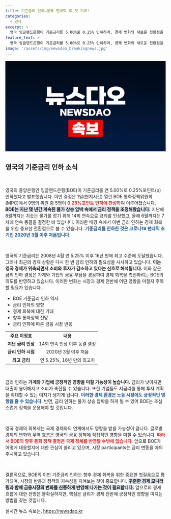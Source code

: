 ```yaml
---
title: 기준금리 인하…영국 팬데믹 후 첫 기록!
categories:
  - 경제
excerpt: >
  영국 잉글랜드은행이 기준금리를 5.00%로 0.25% 인하하며, 경제 변화의 새로운 전환점을 맞았다! 치솟는 물가 속에서 이루어진 이번 결정은 코로나19 이후 최초로, 금융시장에 미칠 영향이 주목된다. 클릭해 더 알아보세요!
feature_text: >
  영국 잉글랜드은행이 기준금리를 5.00%로 0.25% 인하하며, 경제 변화의 새로운 전환점을 맞았다! 치솟는 물가 속에서 이루어진 이번 결정은 코로나19 이후 최초로, 금융시장에 미칠 영향이 주목된다. 클릭해 더 알아보세요!
image: '/assets/img/newsdao_breakingnews.jpg'
---
```


<p><img src="/assets/img/newsdao_breakingnews.jpg" alt="ontimetimes 속보" /></p>

<h2 data-ke-size="size26">영국의 기준금리 인하 소식</h2>

<p data-ke-size="size16">&nbsp;</p>

<p>영국의 중앙은행인 잉글랜드은행(BOE)이 기준금리를 연 5.00%로 0.25%포인트(p) 인하했다고 발표했습니다. 이번 결정은 1일(현지시간) 열린 BOE 통화정책위원회(MPC)에서 9명의 위원 중 5명이 <b><span style="color: #ee2323;">0.25%포인트 인하에 찬성</span></b>하여 이루어졌습니다. <b><span style="background-color: #21538527;">BOE는 지난 몇 년간 계속된 물가 상승 압박 속에서 금리 정책을 조정해왔습니다.</span></b>  지난해 8월까지는 치솟는 물가를 잡기 위해 14회 연속으로 금리를 인상했고, 올해 6월까지는 7차례 연속 동결을 결정한 바 있습니다. 이러한 배경 속에서 이번 금리 인하는 경제 회복을 위한 중요한 전환점으로 볼 수 있습니다. <b><span style="color: #1a5490;">기준금리를 인하한 것은 코로나19 팬데믹 초기인 2020년 3월 이후 처음입니다.</span></b></p>

<p data-ke-size="size16">&nbsp;</p>

<p>영국의 기준금리는 2008년 4월 연 5.25% 이후 16년 만에 최고 수준에 도달했습니다. 그러나 최근의 경제 상황은 다시 한 번 금리 인하의 필요성을 시사하고 있습니다. <b>이는 영국 경제가 위축되면서 소비와 투자가 감소하고 있다는 신호로 해석됩니다.</b> 이와 같은 금리 인하 결정은 가계와 기업의 금융 부담을 경감하여 경제 회복을 촉진하려는 BOE의 의도를 반영하고 있습니다. 이러한 변화는 시장과 경제 전반에 어떤 영향을 미칠지 주목할 필요가 있습니다.</p>

<ul>
    <li>BOE 기준금리 인하 역사</li>
    <li>금리 인하의 영향</li>
    <li>경제 회복에 대한 기대</li>
    <li>향후 통화정책 전망</li>
    <li>금리 인하에 따른 금융 시장 반응</li>
</ul>

<table>
    <tr>
        <td style="text-align: center; height: 17px;"><b>주요 이정표</b></td>
        <td style="text-align: center; height: 17px;"><b>내용</b></td>
    </tr>
    <tr>
        <td style="text-align: center; height: 17px;"><b>지난 금리 인상</b></td>
        <td style="text-align: center; height: 17px;">14회 연속 인상 이후 동결 결정</td>
    </tr>
    <tr>
        <td style="text-align: center; height: 17px;"><b>금리 인하 시점</b></td>
        <td style="text-align: center; height: 17px;">2020년 3월 이후 처음</td>
    </tr>
    <tr>
        <td style="text-align: center; height: 17px;"><b>최고 금리</b></td>
        <td style="text-align: center; height: 17px;">연 5.25%, 16년 만의 최고치</td>
    </tr>
</table>

<p data-ke-size="size16">&nbsp;</p> 

<p>금리 인하는 <b>가계와 기업에 긍정적인 영향을 미칠 가능성이 높습니다.</b> 금리가 낮아지면 대출이 용이해지고 소비가 촉진될 수 있습니다. 또한 기업들도 저금리를 통해 투자 계획을 확대할 수 있는 여지가 생기게 됩니다. <b><span style="color: #1a5490;">이러한 경제 환경은 노동 시장에도 긍정적인 영향을 줄 수 있습니다.</span></b> 반면, 금리 인하는 물가 상승 압박을 하게 될 수 있어 BOE는 조심스럽게 정책을 운용해야 할 것입니다.</p>

<p data-ke-size="size16">&nbsp;</p> 

<p>영국 경제의 회복세는 국제 경제와의 연계에서도 영향을 받을 가능성이 큽니다. 글로벌 경제의 변화와 무역 흐름은 영국의 금융 정책에 직접적인 영향을 미칠 수 있습니다. <b><span style="color: #ee2323;">따라서 BOE의 향후 통화 정책 결정은 국제 정세를 반영할 수밖에 없습니다.</span></b> 앞으로 BOE가 어떻게 대응할지에 대한 관심이 쏠리고 있으며, 시장 participants는 금리 변동을 예의주시하고 있습니다. </p>

<p data-ke-size="size16">&nbsp;</p>

<p>결론적으로, BOE의 이번 기준금리 인하는 향후 경제 회복을 위한 중요한 첫걸음으로 평가되며, 시장의 반응과 정책의 지속성을 지켜보는 것이 중요합니다. <b><span style="background-color: #21538527;">꾸준한 경제 모니터링과 함께 금융시장의 변화를 신중하게 반영해 나가는 것이 필요합니다.</span></b> 앞으로의 경제 흐름에 대한 전망은 불확실하지만, 핵심은 금리가 경제 전반에 긍정적인 영향을 미치는 방법을 찾는 것입니다.</p>
실시간 뉴스 속보는, <a href="https://newsdao.kr" rel="dofollow">https://newsdao.kr</a>


